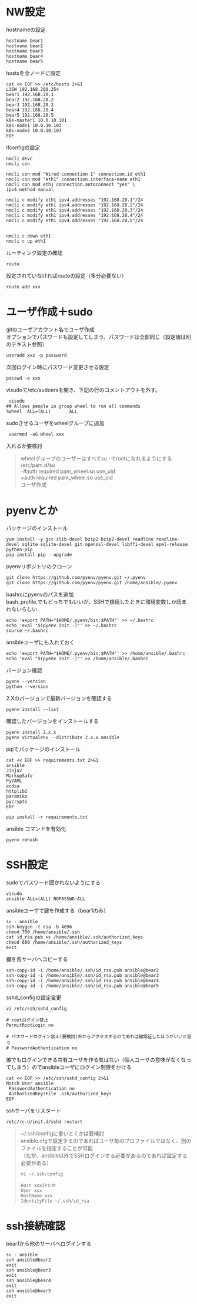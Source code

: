 # NW設定
hostnameの設定
```
hostname bear1
hostname bear2
hostname bear3
hostname bear4
hostname bear5
```

hostsを全ノードに設定
```
cat << EOF >> /etc/hosts 2>&1
L3SW 192.168.200.254
bear1 192.168.20.1
bear2 192.168.20.2
bear3 192.168.20.3
bear4 192.168.20.4
bear5 192.168.20.5
k8s-master1 10.0.10.101
k8s-node1 10.0.10.102
k8s-node2 10.0.10.103
EOF
```

ifconfigの設定
```
nmcli devc
nmcli con

nmcli con mod "Wired connection 1" connection.id eth1
nmcli con mod "eth1" connection.interface-name eth1
nmcli con mod eth1 connection.autoconnect "yes" \
ipv4.method manual 

nmcli c modify eth1 ipv4.addresses "192.168.20.1"/24 
nmcli c modify eth1 ipv4.addresses "192.168.20.2"/24 
nmcli c modify eth1 ipv4.addresses "192.168.20.3"/24 
nmcli c modify eth1 ipv4.addresses "192.168.20.4"/24 
nmcli c modify eth1 ipv4.addresses "192.168.20.5"/24 


nmcli c down eth1
nmcli c up eth1
```

ルーティング設定の確認
```
route
```

設定されていなければrouteの設定（多分必要ない）
```
route add xxx
```


# ユーザ作成＋sudo
gitのユーザアカウント名でユーザ作成  
オプションでパスワードも設定してしまう。パスワードは全部同じ（設定値は別のテキスト参照）
```
useradd xxx -p password
```

次回ログイン時にパスワード変更させる設定
```
passwd -e xxx
```
 
visudoで/etc/sudoersを開き、下記の行のコメントアウトを外す。
```
 visudo
## Allows people in group wheel to run all commands
%wheel  ALL=(ALL)       ALL
```

sudoさせるユーザをwheelグループに追加
```
 usermod -aG wheel xxx
```

入れるか要検討
> wheelグループのユーザーはすべてsu -でrootになれるようにする  
> /etc/pam.d/su  
> -#auth            required        pam_wheel.so use_uid  
> +auth            required        pam_wheel.so use_uid  
> ユーザ作成  
>   



# pyenvとか
パッケージのインストール
```
yum install -y gcc zlib-devel bzip2 bzip2-devel readline readline-devel sqlite sqlite-devel git openssl-devel libffi-devel epel-release python-pip
pip install pip --upgrade

```

pyenvリポジトリのクローン
```
git clone https://github.com/pyenv/pyenv.git ~/.pyenv
git clone https://github.com/pyenv/pyenv.git /home/ansible/.pyenv
```

bashrcにpyenvのパスを追加  
bash_profile でもどっちでもいいが、SSHで接続したときに環境変数しか読まれないらしい
```
echo 'export PATH="$HOME/.pyenv/bin:$PATH"' >> ~/.bashrc
echo 'eval "$(pyenv init -)"' >> ~/.bashrc
source ~/.bashrc
```

ansibleユーザにも入れておく
```
echo 'export PATH="$HOME/.pyenv/bin:$PATH"' >> /home/ansible/.bashrc
echo 'eval "$(pyenv init -)"' >> /home/ansible/.bashrc
```

バージョン確認
```
pyenv --version
python --version
```

2.Xのバージョンで最新バージョンを確認する
```
pyenv install --list
```

確認したバージョンをインストールする
```
pyenv install 2.x.x
pyenv virtualenv --distribute 2.x.x ansible
```

pipでパッケージのインストール
```
cat << EOF >> requirements.txt 2>&1
ansible
Jinja2
MarkupSafe
PyYAML
ecdsa
httplib2
paramiko
pycrypto
EOF

pip install -r requirements.txt
```

ansible コマンドを有効化
```
pyenv rehash
```


# SSH設定
sudoでパスワード聞かれないようにする
```
visudo
ansible ALL=(ALL) NOPASSWD:ALL  
```

ansibleユーザで鍵を作成する（bear1のみ）
```
su - ansible
ssh-keygen -t rsa -b 4096
chmod 700 /home/ansible/.ssh  
cat id_rsa.pub >> /home/ansible/.ssh/authorized_keys
chmod 600 /home/ansible/.ssh/authorized_keys  
exit
```

鍵を各サーバへコピーする
```
ssh-copy-id -i /home/ansible/.ssh/id_rsa.pub ansible@bear2
ssh-copy-id -i /home/ansible/.ssh/id_rsa.pub ansible@bear3
ssh-copy-id -i /home/ansible/.ssh/id_rsa.pub ansible@bear4
ssh-copy-id -i /home/ansible/.ssh/id_rsa.pub ansible@bear5
```

sshd_configの設定変更
```
vi /etc/ssh/sshd_config

# rootログイン禁止
PermitRootLogin no

# パスワードログイン禁止(要検討)外からアクセスするのであれば鍵認証したほうがいいと思う
# PasswordAuthentication no

```

誰でもログインできる共有ユーザを作る気はない（個人ユーザの意味がなくなってしまう）のでansibleユーザにログイン制限をかける
```
cat << EOF >> /etc/ssh/sshd_config 2>&1
Match User ansible
 PasswordAuthentication no
 AuthorizedKeysFile .ssh/authorized_keys
EOF
```

sshサーバをリスタート
```
/etc/rc.d/init.d/sshd restart
```

> ~/.ssh/configに書いとくかは要検討  
> ansible.cfgで設定するのであればユーザ毎のプロファイルではなく、別のファイルを指定することが可能  
> （だが、ansible以外でSSHログインする必要があるのであれば設定する必要がある）
> ```
> vi ~/.ssh/config
> 
> Host xxxIPとか
> User xxx
> HostName xxx
> IdentityFile ~/.ssh/id_rsa
> ```

# ssh接続確認
bear1から他のサーバへログインする
```
su - ansible
ssh ansible@bear2
exit
ssh ansible@bear3
exit
ssh ansible@bear4
exit
ssh ansible@bear5
exit
```

